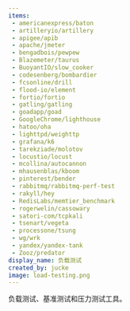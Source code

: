 ```yaml
---
items:
 - americanexpress/baton
 - artilleryio/artillery
 - apigee/apib
 - apache/jmeter
 - bengadbois/pewpew
 - Blazemeter/taurus
 - BuoyantIO/slow_cooker
 - codesenberg/bombardier
 - fcsonline/drill
 - flood-io/element
 - fortio/fortio
 - gatling/gatling
 - goadapp/goad
 - GoogleChrome/lighthouse
 - hatoo/oha
 - lighttpd/weighttp
 - grafana/k6
 - tarekziade/molotov
 - locustio/locust
 - mcollina/autocannon
 - mhausenblas/kboom
 - pinterest/bender
 - rabbitmq/rabbitmq-perf-test
 - rakyll/hey
 - RedisLabs/memtier_benchmark
 - rogerwelin/cassowary
 - satori-com/tcpkali
 - tsenart/vegeta
 - processone/tsung
 - wg/wrk
 - yandex/yandex-tank
 - Zooz/predator
display_name: 负载测试
created_by: jucke
image: load-testing.png
---
```

负载测试、基准测试和压力测试工具。
